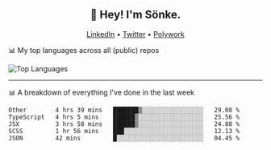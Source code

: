 <h2 align="center">👋 Hey! I'm Sönke.</h2>
<p align="center">
  <a href="https://www.linkedin.com/in/soepet/">LinkedIn</a> •
  <a href="https://twitter.com/zunkp">Twitter</a> •
  <a href="https://www.polywork.com/zunkelty">Polywork</a>
</p>

📊 My top languages across all (public) repos

![Top Languages](https://github-readme-stats.vercel.app/api/top-langs/?username=zunkelty&show_icons=true&layout=compact&hide_title=true)

-------

📊 A breakdown of everything I've done in the last week

<!--START_SECTION:waka-->
```text
Other        4 hrs 39 mins   ███████▒░░░░░░░░░░░░░░░░░   29.08 % 
TypeScript   4 hrs 5 mins    ██████▒░░░░░░░░░░░░░░░░░░   25.56 % 
JSX          3 hrs 58 mins   ██████▒░░░░░░░░░░░░░░░░░░   24.88 % 
SCSS         1 hr 56 mins    ███░░░░░░░░░░░░░░░░░░░░░░   12.13 % 
JSON         42 mins         █░░░░░░░░░░░░░░░░░░░░░░░░   04.45 % 
```
<!--END_SECTION:waka-->
